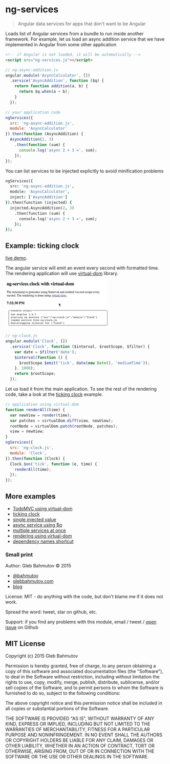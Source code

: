 # ng-services

> Angular data services for apps that don't want to be Angular

Loads list of Angular services from a bundle to run inside another framework.
For example, let us load an async addition service that we have implemented in
Angular from some other application

```html
<!-- if Angular is not loaded, it will be automatically -->
<script src="ng-services.js"></script>
```

```js
// ng-async-addition.js
angular.module('AsyncCalculator', [])
  .service('AsyncAddition', function ($q) {
    return function addition(a, b) {
      return $q.when(a + b);
    }
  });
```

```js
// your application code
ngServices({
  src: 'ng-async-addition.js',
  module: 'AsyncCalculator'
}).then(function (AsyncAddition) {
  AsyncAddition(2, 3)
    .then(function (sum) {
      console.log('async 2 + 3 =', sum);
    });
});
```

You can list services to be injected explicitly to avoid minification problems

```j
ngServices({
  src: 'ng-async-addition.js',
  module: 'AsyncCalculator',
  inject: ['AsyncAddition']
}).then(function (injected) {
  injected.AsyncAddition(2, 3)
    .then(function (sum) {
      console.log('async 2 + 3 =', sum);
    });
});
```

## Example: ticking clock

[live demo](http://glebbahmutov.com/ng-services/).

The angular service will emit an event every second with formatted time.
The rendering application will use [virtual-dom](https://github.com/Matt-Esch/virtual-dom)
library.

![clock](examples/clock-virtual-dom/tick.gif)

```js
// ng-clock.js
angular.module('Clock', [])
  .service('Clock', function ($interval, $rootScope, $filter) {
    var date = $filter('date');
    $interval(function () {
      $rootScope.$emit('tick', date(new Date(), 'mediumTime'));
    }, 1000);
    return $rootScope;
  });
```
Let us load it from the main application. To see the rest of the rendering code,
take a look at the [ticking clock](examples/clock-virtual-dom/index.html) example.

```js
// application using virtual-dom
function renderAll(time) {
  var newView = render(time);
  var patches = virtualDom.diff(view, newView);
  rootNode = virtualDom.patch(rootNode, patches);
  view = newView;
}
ngServices({
  src: 'ng-clock.js',
  module: 'Clock',
}).then(function (Clock) {
  Clock.$on('tick', function (e, time) {
    renderAll(time);
  });
});
```

## More examples

* [TodoMVC using virtual-dom](examples/todo-mvc)
* [ticking clock](examples/clock-virtual-dom/index.html)
* [single injected value](examples/single-value/index.html)
* [async service using $q](examples/async-value/index.html)
* [multiple services at once](examples/multiple-services/index.html)
* [rendering using virtual-dom](examples/use-from-virtual-dom/index.html)
* [dependency names shortcut](examples/inject-shortcut/index.html)

### Small print

Author: Gleb Bahmutov &copy; 2015

* [@bahmutov](https://twitter.com/bahmutov)
* [glebbahmutov.com](http://glebbahmutov.com)
* [blog](http://glebbahmutov.com/blog/)

License: MIT - do anything with the code, but don't blame me if it does not work.

Spread the word: tweet, star on github, etc.

Support: if you find any problems with this module, email / tweet /
[open issue](https://github.com/bahmutov/ng-services/issues) on Github

## MIT License

Copyright (c) 2015 Gleb Bahmutov

Permission is hereby granted, free of charge, to any person
obtaining a copy of this software and associated documentation
files (the "Software"), to deal in the Software without
restriction, including without limitation the rights to use,
copy, modify, merge, publish, distribute, sublicense, and/or sell
copies of the Software, and to permit persons to whom the
Software is furnished to do so, subject to the following
conditions:

The above copyright notice and this permission notice shall be
included in all copies or substantial portions of the Software.

THE SOFTWARE IS PROVIDED "AS IS", WITHOUT WARRANTY OF ANY KIND,
EXPRESS OR IMPLIED, INCLUDING BUT NOT LIMITED TO THE WARRANTIES
OF MERCHANTABILITY, FITNESS FOR A PARTICULAR PURPOSE AND
NONINFRINGEMENT. IN NO EVENT SHALL THE AUTHORS OR COPYRIGHT
HOLDERS BE LIABLE FOR ANY CLAIM, DAMAGES OR OTHER LIABILITY,
WHETHER IN AN ACTION OF CONTRACT, TORT OR OTHERWISE, ARISING
FROM, OUT OF OR IN CONNECTION WITH THE SOFTWARE OR THE USE OR
OTHER DEALINGS IN THE SOFTWARE.